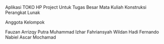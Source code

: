 Aplikasi TOKO HP Project Untuk Tugas Besar Mata Kuliah Konstruksi Perangkat Lunak

Anggota Kelompok

Fauzan Arrizqy Putra
Muhammad Izhar Fahriansyah
Wildan Hadi Fernando
Nabiel Ascar Mochamad
